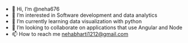 - 👋 Hi, I’m @neha676
- 👀 I’m interested in Software development and data analytics
- 🌱 I’m currently learning data visualization with python
- 💞️ I’m looking to collaborate on applications that use Angular and Node
- 📫 How to reach me nehabharti1212@gmail.com

<!---
neha676/neha676 is a ✨ special ✨ repository because its `README.md` (this file) appears on your GitHub profile.
You can click the Preview link to take a look at your changes.
--->
